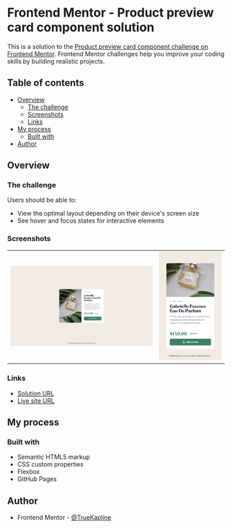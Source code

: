 # Frontend Mentor - Product preview card component solution

This is a solution to the [Product preview card component challenge on Frontend Mentor](https://www.frontendmentor.io/challenges/product-preview-card-component-GO7UmttRfa). Frontend Mentor challenges help you improve your coding skills by building realistic projects. 

## Table of contents

- [Overview](#overview)
  - [The challenge](#the-challenge)
  - [Screenshots](#screenshots)
  - [Links](#links)
- [My process](#my-process)
  - [Built with](#built-with)
- [Author](#author)

## Overview

### The challenge

Users should be able to:

- View the optimal layout depending on their device's screen size
- See hover and focus states for interactive elements

### Screenshots

<table>
  <tr>
    <td>
      <img src="images/screenshot-desktop.png" alt="Desktop solution" title="Desktop solution">
    </td>
    <td>
      <img src="images/screenshot-mobile.png" alt="Mobile solution" title="Mobile solution">
    </td>
  </tr>
</table>

### Links

- [Solution URL](https://www.frontendmentor.io/solutions/responsive-flexbox-product-preview-card-39hMBv_vpQ)
- [Live site URL](https://dancing-faloodeh-25afd9.netlify.app/)

## My process

### Built with

- Semantic HTML5 markup
- CSS custom properties
- Flexbox
- GitHub Pages

## Author

- Frontend Mentor - [@TrueKapline](https://www.frontendmentor.io/profile/TrueKapline)
